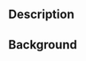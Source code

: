 ## Description

<!--
short description or bulleted list of what the pull request contains
-->

## Background

<!--
explain the _how_ and _why_ we need this
- [relevant context]
- [why you decided to change things]
- [reason you're doing it now]
-->
